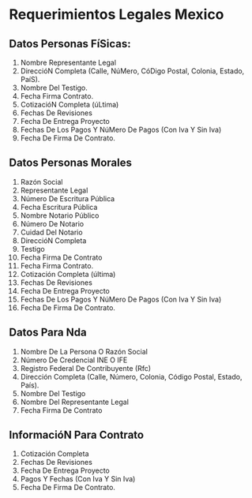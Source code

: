 Requerimientos Legales Mexico
=============================


## Datos Personas FíSicas: 

1. Nombre Representante Legal
2. DireccióN Completa (Calle, NúMero, CóDigo Postal, Colonia, Estado, PaíS). 
3. Nombre Del Testigo. 
4. Fecha Firma Contrato.
5. CotizacióN Completa (úLtima)
6. Fechas De Revisiones 
7. Fecha De Entrega Proyecto
8. Fechas De Los Pagos Y NúMero De Pagos (Con Iva Y Sin Iva) 
9. Fecha De Firma De Contrato.


## Datos Personas Morales 

1. Razón Social 
2. Representante Legal 
3. Número De Escritura Pública
4. Fecha Escritura Pública
5. Nombre Notario Público
6. Número De Notario
7. Cuidad  Del Notario
8. DireccióN Completa
9. Testigo 
10. Fecha Firma De Contrato
11. Fecha Firma Contrato.
12. Cotización Completa (última)
13. Fechas De Revisiones 
14. Fecha De Entrega Proyecto
15. Fechas De Los Pagos Y NúMero De Pagos (Con Iva Y Sin Iva)
16. Fecha De Firma De Contrato.


## Datos Para Nda

1. Nombre De La Persona O Razón Social 
2. Número De Credencial INE O IFE
3. Registro Federal De Contribuyente (Rfc) 
4. Dirección Completa (Calle, Número, Colonia, Código Postal, Estado, País). 
5. Nombre Del Testigo  
6. Nombre Del Representante Legal 
7. Fecha Firma De Contrato


## InformacióN Para Contrato


1. Cotización Completa 
2. Fechas De Revisiones
3. Fecha De Entrega Proyecto
4. Pagos Y Fechas (Con Iva Y Sin Iva)
5. Fecha De Firma De Contrato.